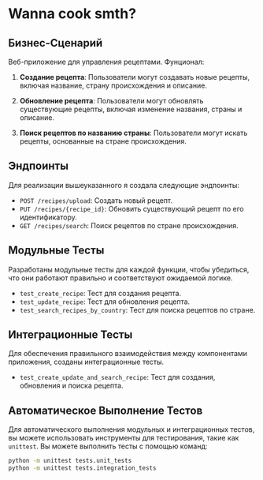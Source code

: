 # Wanna cook smth?

## Бизнес-Сценарий

Веб-приложение для управления рецептами. Фунционал:

1. **Создание рецепта**: Пользователи могут создавать новые рецепты, включая название, страну происхождения и описание.

2. **Обновление рецепта**: Пользователи могут обновлять существующие рецепты, включая изменение названия, страны и описание.

3. **Поиск рецептов по названию страны**: Пользователи могут искать рецепты, основанные на стране происхождения.

## Эндпоинты

Для реализации вышеуказанного я создала следующие эндпоинты:

- `POST /recipes/upload`: Создать новый рецепт.
- `PUT /recipes/{recipe_id}`: Обновить существующий рецепт по его идентификатору.
- `GET /recipes/search`: Поиск рецептов по стране происхождения.

## Модульные Тесты

Разработаны модульные тесты для каждой функции, чтобы убедиться, что они работают правильно и соответствуют ожидаемой логике.

- `test_create_recipe`: Тест для создания рецепта.
- `test_update_recipe`: Тест для обновления рецепта.
- `test_search_recipes_by_country`: Тест для поиска рецептов по стране.

## Интеграционные Тесты

Для обеспечения правильного взаимодействия между компонентами приложения, созданы интеграционные тесты.

- `test_create_update_and_search_recipe`: Тест для создания, обновления и поиска рецепта.

## Автоматическое Выполнение Тестов

Для автоматического выполнения модульных и интеграционных тестов, вы можете использовать инструменты для тестирования, такие как `unittest`. Вы можете выполнить тесты с помощью команд:

```bash
python -m unittest tests.unit_tests
python -m unittest tests.integration_tests
